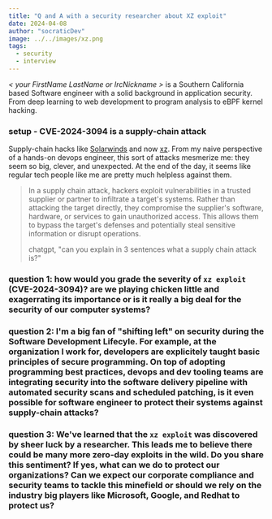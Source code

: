 ```yaml
---
title: "Q and A with a security researcher about XZ exploit"
date: 2024-04-08
author: "socraticDev"
image: ../../images/xz.png
tags:
  - security
  - interview
---
```


_< your FirstName LastName or IrcNickname >_ is a Southern California based Software
engineer with a solid background in application security. From deep learning to
web development to program analysis to eBPF kernel hacking.

### setup - CVE-2024-3094 is a supply-chain attack

Supply-chain hacks like
[Solarwinds](https://www.wired.com/story/the-untold-story-of-solarwinds-the-boldest-supply-chain-hack-ever/)
and now [xz](https://nvd.nist.gov/vuln/detail/CVE-2024-3094). From my naive
perspective of a hands-on devops engineer, this sort of attacks mesmerize me:
they seem so big, clever, and unexpected. At the end of the day, it seems like
regular tech people like me are pretty much helpless against them.

> In a supply chain attack, hackers exploit vulnerabilities in a trusted supplier or partner to infiltrate a target's systems. Rather than attacking the target directly, they compromise the supplier's software, hardware, or services to gain unauthorized access. This allows them to bypass the target's defenses and potentially steal sensitive information or disrupt operations.
>
> <quote>chatgpt, "can you explain in 3 sentences what a supply chain attack is?"</quote>

### question 1: how would you grade the severity of `xz exploit` (CVE-2024-3094)? are we playing chicken little and exagerrating its importance or is it really a big deal for the security of our computer systems?

### question 2: I'm a big fan of "shifting left" on security during the Software Development Lifecyle. For example, at the organization I work for, developers are explicitely taught basic principles of secure programming. On top of adopting programming best practices, devops and dev tooling teams are integrating security into the software delivery pipeline with automated security scans and scheduled patching, is it even possible for software engineer to protect their systems against supply-chain attacks?

### question 3: We've learned that the `xz exploit` was discovered by sheer luck by a researcher. This leads me to believe there could be many more zero-day exploits in the wild. Do you share this sentiment? If yes, what can we do to protect our organizations? Can we expect our corporate compliance and security teams to tackle this minefield or should we rely on the industry big players like Microsoft, Google, and Redhat to protect us?